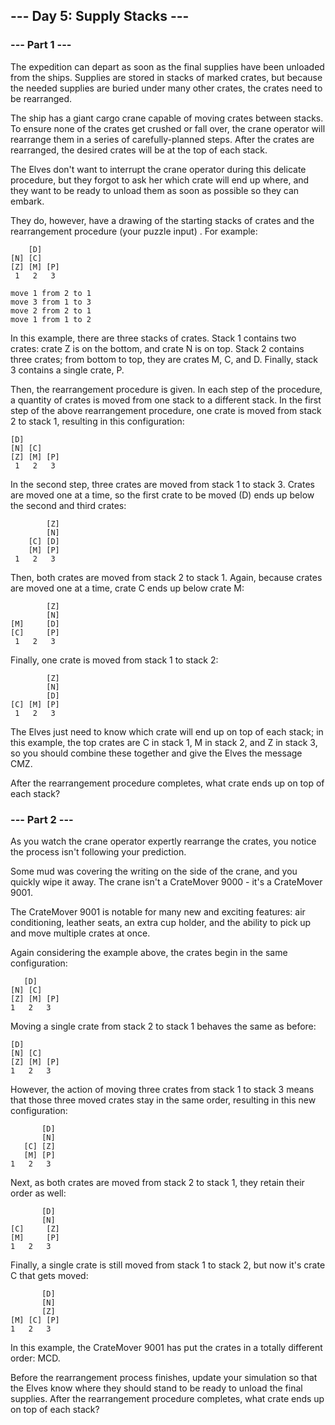 ## --- Day 5: Supply Stacks ---

### --- Part 1 ---
The expedition can depart as soon as the final supplies have been unloaded from the ships. Supplies are stored in stacks
of marked crates, but because the needed supplies are buried under many other crates, the crates need to be rearranged.

The ship has a giant cargo crane capable of moving crates between stacks. To ensure none of the crates get crushed or 
fall over, the crane operator will rearrange them in a series of carefully-planned steps. After the crates are 
rearranged, the desired crates will be at the top of each stack.

The Elves don't want to interrupt the crane operator during this delicate procedure, but they forgot to ask her which 
crate will end up where, and they want to be ready to unload them as soon as possible so they can embark.

They do, however, have a drawing of the starting stacks of crates and the rearrangement procedure (your puzzle input)
. For example:
```
    [D]    
[N] [C]    
[Z] [M] [P]
 1   2   3 

move 1 from 2 to 1
move 3 from 1 to 3
move 2 from 2 to 1
move 1 from 1 to 2
```
In this example, there are three stacks of crates. Stack 1 contains two crates: crate Z is on the bottom, and crate N 
is on top. Stack 2 contains three crates; from bottom to top, they are crates M, C, and D. Finally, stack 3 contains a
single crate, P.

Then, the rearrangement procedure is given. In each step of the procedure, a quantity of crates is moved from one 
stack to a different stack. In the first step of the above rearrangement procedure, one crate is moved from stack 2 to 
stack 1, resulting in this configuration:
```
[D]        
[N] [C]    
[Z] [M] [P]
 1   2   3 
 ```
In the second step, three crates are moved from stack 1 to stack 3. Crates are moved one at a time, so the first 
crate to be moved (D) ends up below the second and third crates:
```
        [Z]
        [N]
    [C] [D]
    [M] [P]
 1   2   3
 ```
Then, both crates are moved from stack 2 to stack 1. Again, because crates are moved one at a time, crate C ends 
up below crate M:
```
        [Z]
        [N]
[M]     [D]
[C]     [P]
 1   2   3
 ```
Finally, one crate is moved from stack 1 to stack 2:
```
        [Z]
        [N]
        [D]
[C] [M] [P]
 1   2   3
 ```
The Elves just need to know which crate will end up on top of each stack; in this example, the top crates are C in 
stack 1, M in stack 2, and Z in stack 3, so you should combine these together and give the Elves the message CMZ.

After the rearrangement procedure completes, what crate ends up on top of each stack?

### --- Part 2 ---
As you watch the crane operator expertly rearrange the crates, you notice the process isn't following your prediction.

Some mud was covering the writing on the side of the crane, and you quickly wipe it away. The crane isn't a 
CrateMover 9000 - it's a CrateMover 9001.

The CrateMover 9001 is notable for many new and exciting features: air conditioning, leather seats, an extra cup holder,
and the ability to pick up and move multiple crates at once.

Again considering the example above, the crates begin in the same configuration:
 ```
    [D]    
[N] [C]    
[Z] [M] [P]
 1   2   3 
  ```
Moving a single crate from stack 2 to stack 1 behaves the same as before:
 ```
[D]        
[N] [C]    
[Z] [M] [P]
 1   2   3 
  ```
However, the action of moving three crates from stack 1 to stack 3 means that those three moved crates stay in the same
order, resulting in this new configuration:
 ```
        [D]
        [N]
    [C] [Z]
    [M] [P]
 1   2   3
  ```
Next, as both crates are moved from stack 2 to stack 1, they retain their order as well:
 ```
        [D]
        [N]
[C]     [Z]
[M]     [P]
 1   2   3
  ```
Finally, a single crate is still moved from stack 1 to stack 2, but now it's crate C that gets moved:
 ```
        [D]
        [N]
        [Z]
[M] [C] [P]
 1   2   3
  ```
In this example, the CrateMover 9001 has put the crates in a totally different order: MCD.

Before the rearrangement process finishes, update your simulation so that the Elves know where they should stand to be 
ready to unload the final supplies. After the rearrangement procedure completes, what crate ends up on top of each 
stack?

